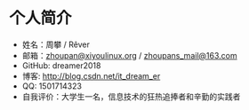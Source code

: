 # 个人简介

- 姓名：周攀 / Rêver
- 邮箱：zhoupan@xiyoulinux.org / zhoupans_mail@163.com
- GitHub: dreamer2018
- 博客: http://blog.csdn.net/it_dream_er
- QQ: 1501714323
- 自我评价：大学生一名，信息技术的狂热追捧者和辛勤的实践者


